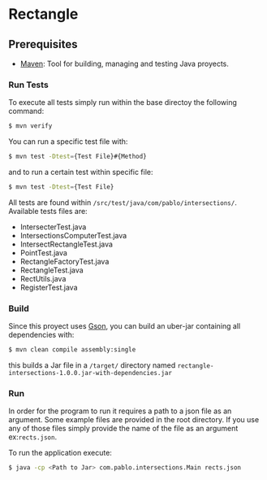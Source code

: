 # Rectangle 

## Prerequisites
* [Maven]: Tool for building, managing and testing Java proyects.

### Run Tests
To execute all tests simply run within the base directoy the following command:
```sh
$ mvn verify
```
You can run a specific test file with:
```sh
$ mvn test -Dtest={Test File}#{Method}
```
and to run a certain test within specific file:
```sh
$ mvn test -Dtest={Test File}
```
All tests are found within `/src/test/java/com/pablo/intersections/`. Available tests files are:
  - IntersecterTest.java
  - IntersectionsComputerTest.java
  - IntersectRectangleTest.java
  - PointTest.java
  - RectangleFactoryTest.java
  - RectangleTest.java
  - RectUtils.java
  - RegisterTest.java
 
### Build 
Since this proyect uses [Gson], you can build an uber-jar containing all dependencies with:
```sh
$ mvn clean compile assembly:single
```
this builds a Jar file in a `/target/` directory named `rectangle-intersections-1.0.0.jar-with-dependencies.jar`

### Run
In order for the program to run it requires a path to a json file as an argument. Some example files are provided in the root directory. If you use any of those files simply provide the name of the file as an argument ex:`rects.json`.  

To run the application execute:
```sh
$ java -cp <Path to Jar> com.pablo.intersections.Main rects.json
```


[Maven]: <https://maven.apache.org/install.html.>
[Gson]: <https://github.com/google/gson.>

